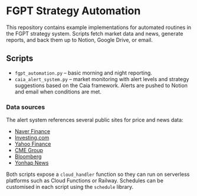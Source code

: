 # FGPT Strategy Automation

This repository contains example implementations for automated routines in the FGPT strategy system. Scripts fetch market data and news, generate reports, and back them up to Notion, Google Drive, or email.

## Scripts

- `fgpt_automation.py` – basic morning and night reporting.
- `caia_alert_system.py` – market monitoring with alert levels and strategy suggestions based on the Caia framework. Alerts are pushed to Notion and email when conditions are met.

### Data sources

The alert system references several public sites for price and news data:

- [Naver Finance](https://finance.naver.com)
- [Investing.com](https://www.investing.com)
- [Yahoo Finance](https://finance.yahoo.com)
- [CME Group](https://www.cmegroup.com)
- [Bloomberg](https://www.bloomberg.com)
- [Yonhap News](https://www.yna.co.kr)

Both scripts expose a `cloud_handler` function so they can run on serverless platforms such as Cloud Functions or Railway.
Schedules can be customised in each script using the `schedule` library.

